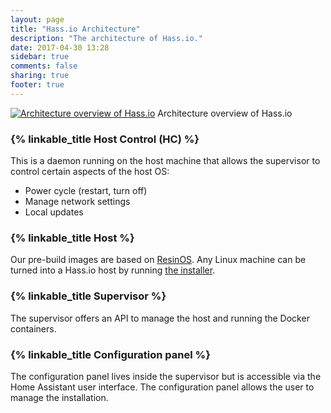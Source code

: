 ```yaml
---
layout: page
title: "Hass.io Architecture"
description: "The architecture of Hass.io."
date: 2017-04-30 13:28
sidebar: true
comments: false
sharing: true
footer: true
---
```


<p class='img'>
  <a href='/images/hassio/architecture.png'><img src='/images/hassio/architecture.png' alt='Architecture overview of Hass.io'></a>
  Architecture overview of Hass.io
</p>

### {% linkable_title Host Control (HC) %}

This is a daemon running on the host machine that allows the supervisor to control certain aspects of the host OS:

 - Power cycle (restart, turn off)
 - Manage network settings
 - Local updates

### {% linkable_title Host %}

Our pre-build images are based on [ResinOS]. Any Linux machine can be turned into a Hass.io host by running [the installer][linux].

### {% linkable_title Supervisor %}

The supervisor offers an API to manage the host and running the Docker containers.

### {% linkable_title Configuration panel %}

The configuration panel lives inside the supervisor but is accessible via the Home Assistant user interface. The configuration panel allows the user to manage the installation.

[ResinOS]: https://resinos.io/
[linux]: /hassio/installation/#alternative-install-on-generic-linux-server
